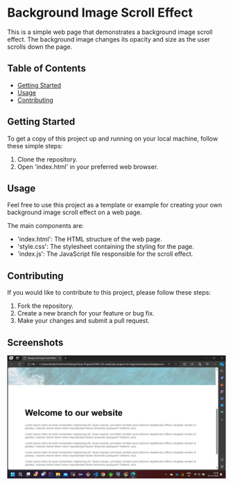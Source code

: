 
# Background Image Scroll Effect
This is a simple web page that demonstrates a background image scroll effect. The background image changes its opacity and size as the user scrolls down the page.



## Table of Contents
- [Getting Started](#getting-started)
- [Usage](#usage)
- [Contributing](#contributing)
##  Getting Started
To get a copy of this project up and running on your local machine, follow these simple steps:
1. Clone the repository.
2. Open 'index.html' in your preferred web browser.

## Usage
Feel free to use this project as a template or example for creating your own background image scroll effect on a web page.

The main components are:

- 'index.html': The HTML structure of the web page.
- 'style.css': The stylesheet containing the styling for the page.
- 'index.js': The JavaScript file responsible for the scroll effect.
## Contributing
If you would like to contribute to this project, please follow these steps:

1. Fork the repository.
2. Create a new branch for your feature or bug fix.
3. Make your changes and submit a pull request.
## Screenshots

![App Screenshot 1](Screenshot%20(186).png)

